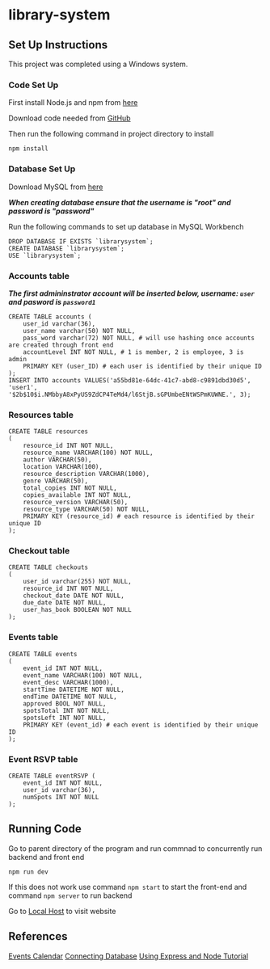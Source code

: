 # library-system

## Set Up Instructions
This project was completed using a Windows system.

### Code Set Up
First install Node.js and npm from [here](https://nodejs.org/en/download/package-manager)

Download code needed from [GitHub](https://github.com/shikhap04/library-system)

Then run the following command in project directory to install
```
npm install
```

### Database Set Up
Download MySQL from [here](https://dev.mysql.com/downloads/installer/)

***When creating database ensure that the username is "root" and password is "password"***

Run the following commands to set up database in MySQL Workbench

```
DROP DATABASE IF EXISTS `librarysystem`;
CREATE DATABASE `librarysystem`;
USE `librarysystem`;
```

### Accounts table
***The first admininstrator account will be inserted below, username: ``user`` and pasword is ``password1``***

```
CREATE TABLE accounts (
	user_id varchar(36),
    user_name varchar(50) NOT NULL,
    pass_word varchar(72) NOT NULL, # will use hashing once accounts are created through front end
    accountLevel INT NOT NULL, # 1 is member, 2 is employee, 3 is admin
    PRIMARY KEY (user_ID) # each user is identified by their unique ID
);
INSERT INTO accounts VALUES('a55bd81e-64dc-41c7-abd8-c9891dbd30d5', 'user1', '$2b$10$i.NMbbyA8xPyUS9ZdCP4TeMd4/l6StjB.sGPUmbeENtWSPmKUWNE.', 3);
```

### Resources table
```
CREATE TABLE resources
(
	resource_id INT NOT NULL,
    resource_name VARCHAR(100) NOT NULL,
    author VARCHAR(50),
    location VARCHAR(100),
    resource_description VARCHAR(1000),
    genre VARCHAR(50),
    total_copies INT NOT NULL,
    copies_available INT NOT NULL,
    resource_version VARCHAR(50), 
    resource_type VARCHAR(50) NOT NULL,
	PRIMARY KEY (resource_id) # each resource is identified by their unique ID
);
```

### Checkout table
```
CREATE TABLE checkouts
(
	user_id varchar(255) NOT NULL,		
    resource_id INT NOT NULL,
    checkout_date DATE NOT NULL,
    due_date DATE NOT NULL,
    user_has_book BOOLEAN NOT NULL
);
```

### Events table
```
CREATE TABLE events
(
    event_id INT NOT NULL,
    event_name VARCHAR(100) NOT NULL,
    event_desc VARCHAR(1000),
    startTime DATETIME NOT NULL,
    endTime DATETIME NOT NULL,
    approved BOOL NOT NULL,
    spotsTotal INT NOT NULL,
    spotsLeft INT NOT NULL,
    PRIMARY KEY (event_id) # each event is identified by their unique ID
);

```

### Event RSVP table
```
CREATE TABLE eventRSVP (
	event_id INT NOT NULL,
    user_id varchar(36),
    numSpots INT NOT NULL
);
```


## Running Code
Go to parent directory of the program and run commnad to concurrently run backend and front end
```
npm run dev
```

If this does not work use command ``npm start`` to start the front-end and command ``npm server`` to run backend

Go to [Local Host](http://localhost:3000/) to visit website


## References
[Events Calendar](https://www.npmjs.com/package/react-big-calendar)
[Connecting Database](https://zapier.com/blog/how-to-connect-database-mysql/)
[Using Express and Node Tutorial](https://www.youtube.com/watch?v=Uh2JCSUjA_E)
